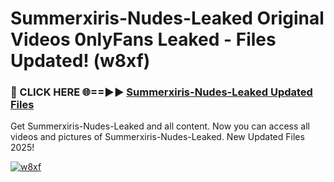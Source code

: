 # Summerxiris-Nudes-Leaked Original Videos 0nlyFans Leaked - Files Updated! (w8xf)

<h3>🔴 CLICK HERE 🌐==►► <a href="https://tinyurl.com/4mcuefdz" rel="nofollow">Summerxiris-Nudes-Leaked Updated Files</a></h3>

Get Summerxiris-Nudes-Leaked and all content. Now you can access all videos and pictures of Summerxiris-Nudes-Leaked. New Updated Files 2025!

[![w8xf](https://i.imgur.com/StAQSOY.gif)](https://tinyurl.com/4mcuefdz)
